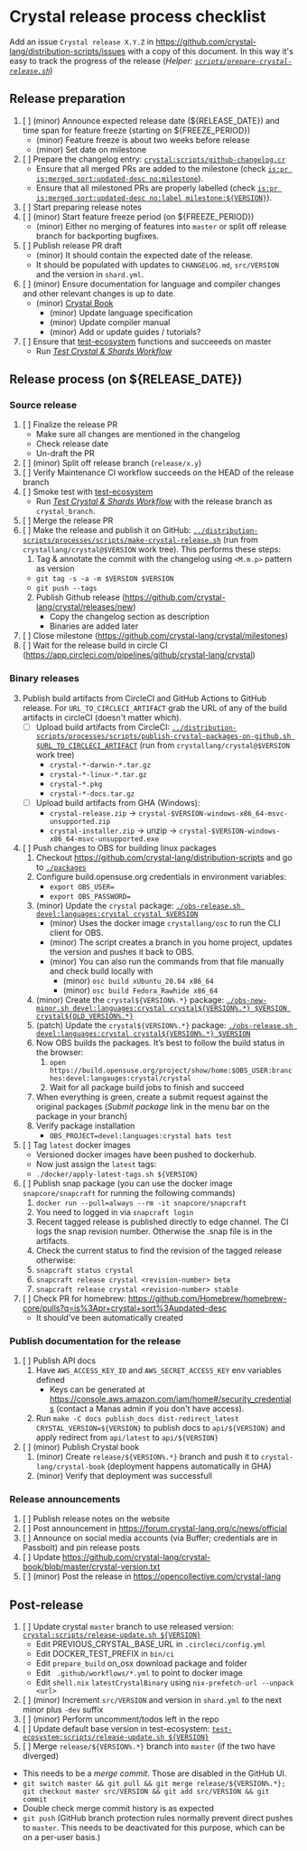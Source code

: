 # Crystal release process checklist

Add an issue `Crystal release X.Y.Z` in https://github.com/crystal-lang/distribution-scripts/issues with a copy of this document. In this way it's easy to track the progress of the release (*Helper: [`scripts/prepare-crystal-release.sh`](./scripts/prepare-crystal-release.sh)*)

## Release preparation

1. [ ] (minor) Announce expected release date (${RELEASE_DATE}) and time span for feature freeze (starting on ${FREEZE_PERIOD})
   * (minor) Feature freeze is about two weeks before release
   * (minor) Set date on milestone
2. [ ] Prepare the changelog entry: [`crystal:scripts/github-changelog.cr`](https://github.com/crystal-lang/crystal/blob/master/scripts/github-changelog.cr)
   * Ensure that all merged PRs are added to the milestone (check [`is:pr is:merged sort:updated-desc no:milestone`](https://github.com/crystal-lang/crystal/pulls?q=is%3Apr+is%3Amerged+sort%3Aupdated-desc+no%3Amilestone+-label%3Astatus%3Areverted+base%3Amaster+merged%3A%3E%3D2023-01-01)).
   * Ensure that all milestoned PRs are properly labelled (check [`is:pr is:merged sort:updated-desc no:label milestone:${VERSION}`](https://github.com/crystal-lang/crystal/pulls?q=is%3Apr+is%3Amerged+sort%3Aupdated-desc+milestone%3A${VERSION}+no%3Alabel)).
3. [ ] Start preparing release notes
4. [ ] (minor) Start feature freeze period (on ${FREEZE_PERIOD})
   * (minor) Either no merging of features into `master` or split off release branch for backporting bugfixes.
5. [ ] Publish release PR draft
   * (minor) It should contain the expected date of the release.
   * It should be populated with updates to `CHANGELOG.md`, `src/VERSION` and the version in `shard.yml`.
6. [ ] (minor) Ensure documentation for language and compiler changes and other relevant changes is up to date.
   * (minor) [Crystal Book](https://github.com/crystal-lang/crystal-book/)
      * (minor) Update language specification
      * (minor) Update compiler manual
      * (minor) Add or update guides / tutorials?
7. [ ] Ensure that [test-ecosystem](https://github.com/crystal-lang/test-ecosystem) functions and succeeeds on master
   * Run [*Test Crystal & Shards Workflow*](https://github.com/crystal-lang/test-ecosystem/actions/workflows/test-crystal-shards.yml)

## Release process (on ${RELEASE_DATE})

### Source release

1. [ ] Finalize the release PR
   * Make sure all changes are mentioned in the changelog
   * Check release date
   * Un-draft the PR
2. [ ] (minor) Split off release branch (`release/x.y`)
3. [ ] Verify Maintenance CI workflow succeeds on the HEAD of the release branch
4. [ ] Smoke test with [test-ecosystem](https://github.com/crystal-lang/test-ecosystem)
   * Run [*Test Crystal & Shards Workflow*](https://github.com/crystal-lang/test-ecosystem/actions/workflows/test-crystal-shards.yml) with the release branch as `crystal_branch`.
5. [ ] Merge the release PR
6. [ ] Make the release and publish it on GitHub: [`../distribution-scripts/processes/scripts/make-crystal-release.sh`](https://github.com/crystal-lang/distribution-scripts/blob/master/processes/scripts/make-crystal-release.sh) (run from `crystallang/crystal@$VERSION` work tree). This performs these steps:
   1. Tag & annotate the commit with the changelog using `<M.m.p>` pattern as version
     * `git tag -s -a -m $VERSION $VERSION`
     * `git push --tags`
   2. Publish Github release (https://github.com/crystal-lang/crystal/releases/new)
      * Copy the changelog section as description
      * Binaries are added later
8. [ ] Close milestone (https://github.com/crystal-lang/crystal/milestones)
9. [ ] Wait for the release build in circle CI (https://app.circleci.com/pipelines/github/crystal-lang/crystal)

### Binary releases

3. Publish build artifacts from CircleCI and GitHub Actions to GitHub release. For `URL_TO_CIRCLECI_ARTIFACT` grab the URL
   of any of the build artifacts in circleCI (doesn't matter which).
   * [ ] Upload build artifacts from CircleCI: [`../distribution-scripts/processes/scripts/publish-crystal-packages-on-github.sh $URL_TO_CIRCLECI_ARTIFACT`](https://github.com/crystal-lang/distribution-scripts/blob/master/processes/scripts/publish-crystal-packages-on-github.sh) (run from `crystallang/crystal@$VERSION` work tree)
      * `crystal-*-darwin-*.tar.gz`
      * `crystal-*-linux-*.tar.gz`
      * `crystal-*.pkg`
      * `crystal-*-docs.tar.gz`
   * [ ] Upload build artifacts from GHA (Windows):
      * `crystal-release.zip` -> `crystal-$VERSION-windows-x86_64-msvc-unsupported.zip`
      * `crystal-installer.zip` -> unzip -> `crystal-$VERSION-windows-x86_64-msvc-unsupported.exe`
4. [ ] Push changes to OBS for building linux packages
   1. Checkout https://github.com/crystal-lang/distribution-scripts and go to [`./packages`](../packages)
   2. Configure build.opensuse.org credentials in environment variables:
      * `export OBS_USER=`
      * `export OBS_PASSWORD=`
   3. (minor) Update the `crystal` package: [`./obs-release.sh devel:languages:crystal crystal $VERSION`](../packages/obs-release.sh)
      * (minor) Uses the docker image `crystallang/osc` to run the CLI client for OBS.
      * (minor) The script creates a branch in you home project, updates the version and pushes it back to OBS.
      * (minor) You can also run the commands from that file manually and check build locally with
         * (minor) `osc build xUbuntu_20.04 x86_64`
         * (minor) `osc build Fedora_Rawhide x86_64`
   4. (minor) Create the `crystal${VERSION%.*}` package: [`./obs-new-minor.sh devel:languages:crystal crystal${VERSION%.*} $VERSION crystal${OLD_VERSION%.*}`](../packages/obs-new-minor.sh)
   4. (patch) Update the `crystal${VERSION%.*}` package: [`./obs-release.sh devel:languages:crystal crystal${VERSION%.*} $VERSION`](../packages/obs-release.sh)
   5. Now OBS builds the packages. It’s best to follow the build status in the browser:
      1. `open https://build.opensuse.org/project/show/home:$OBS_USER:branches:devel:langauges:crystal/crystal`
      1. Wait for all package build jobs to finish and succeed
   6. When everything is green, create a submit request against the original packages (*Submit package* link in the menu bar on the package in your branch)
   7. Verify package installation
      * `OBS_PROJECT=devel:languages:crystal bats test`
5. [ ] Tag `latest` docker images
   * Versioned docker images have been pushed to dockerhub.
   * Now just assign the `latest` tags:
   * `./docker/apply-latest-tags.sh ${VERSION}`
6. [ ] Publish snap package (you can use the docker image `snapcore/snapcraft` for running the following commands)
   1. `docker run --pull=always --rm -it snapcore/snapcraft`
   1. You need to logged in via `snapcraft login`
   2. Recent tagged release is published directly to edge channel. The CI logs the snap revision number. Otherwise the .snap file is in the artifacts.
   3. Check the current status to find the revision of the tagged release otherwise:
   4. `snapcraft status crystal`
   5. `snapcraft release crystal <revision-number> beta`
   6. `snapcraft release crystal <revision-number> stable`
7. [ ] Check PR for homebrew: https://github.com/Homebrew/homebrew-core/pulls?q=is%3Apr+crystal+sort%3Aupdated-desc
   * It should've been automatically created

### Publish documentation for the release

1. [ ] Publish API docs
   1. Have `AWS_ACCESS_KEY_ID` and `AWS_SECRET_ACCESS_KEY` env variables defined
      * Keys can be generated at https://console.aws.amazon.com/iam/home#/security_credentials (contact a Manas admin if you don't have access).
   2. Run `make -C docs publish_docs dist-redirect_latest CRYSTAL_VERSION=${VERSION}` to publish docs to `api/${VERSION}` and apply redirect from `api/latest` to `api/${VERSION}`
2. [ ] (minor) Publish Crystal book
   1. (minor) Create `release/${VERSION%.*}` branch and push it to `crystal-lang/crystal-book` (deployment happens automatically in GHA)
   3. (minor) Verify that deployment was successfull

### Release announcements
1. [ ] Publish release notes on the website
2. [ ] Post announcement in https://forum.crystal-lang.org/c/news/official
3. [ ] Announce on social media accounts (via Buffer; credentials are in Passbolt) and pin release posts
5. [ ] Update https://github.com/crystal-lang/crystal-book/blob/master/crystal-version.txt
6. [ ] (minor) Post the release in https://opencollective.com/crystal-lang

## Post-release
1. [ ] Update crystal `master` branch to use released version: [`crystal:scripts/release-update.sh ${VERSION}`](https://github.com/crystal-lang/crystal/blob/master/scripts/release-update.sh)
   * Edit PREVIOUS_CRYSTAL_BASE_URL in `.circleci/config.yml`
   * Edit DOCKER_TEST_PREFIX in `bin/ci`
   * Edit `prepare_build` on_osx download package and folder
   * Edit ` .github/workflows/*.yml` to point to docker image
   * Edit `shell.nix` `latestCrystalBinary` using  `nix-prefetch-url --unpack <url>`
2. [ ] (minor) Increment `src/VERSION` and version in `shard.yml` to the next minor plus `-dev` suffix
3. [ ] (minor) Perform uncomment/todos left in the repo
4. [ ] Update default base version in test-ecosystem: [`test-ecosystem:scripts/release-update.sh ${VERSION}`](https://github.com/crystal-lang/test-ecosystem/blob/master/scripts/release-update.sh)
5. [ ] Merge `release/${VERSION%.*}` branch into `master` (if the two have diverged)
  - This needs to be a *merge commit*. Those are disabled in the GitHub UI.
  - `git switch master && git pull && git merge release/${VERSION%.*}; git checkout master src/VERSION && git add src/VERSION && git commit`
  - Double check merge commit history is as expected
  - `git push` (GitHub branch protection rules normally prevent direct pushes to
    `master`. This needs to be deactivated for this purpose, which can be on a
    per-user basis.)
